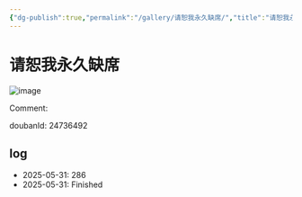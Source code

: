 ```yaml
---
{"dg-publish":true,"permalink":"/gallery/请恕我永久缺席/","title":"请恕我永久缺席","created":"2025-06-25T14:18:45.898+08:00"}
---
```



# 请恕我永久缺席

![image](https://hiraeth-picbed.oss-cn-beijing.aliyuncs.com/20250531155132.webp)

Comment: 



doubanId: 24736492

## log

- 2025-05-31: 286
- 2025-05-31: Finished
